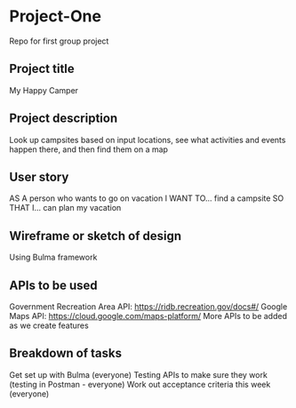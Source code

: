 # Project-One
Repo for first group project

## Project title
My Happy Camper

## Project description
Look up campsites based on input locations, see what activities and events happen there, and then find them on a map

## User story
AS A person who wants to go on vacation
I WANT TO... find a campsite
SO THAT I... can plan my vacation

## Wireframe or sketch of design
Using Bulma framework

## APIs to be used
Government Recreation Area API: https://ridb.recreation.gov/docs#/
Google Maps API: https://cloud.google.com/maps-platform/
More APIs to be added as we create features

## Breakdown of tasks
Get set up with Bulma (everyone)
Testing APIs to make sure they work (testing in Postman - everyone)
Work out acceptance criteria this week (everyone)